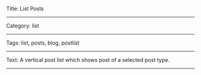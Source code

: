 Title: List Posts

----

Category: list

----

Tags: list, posts, blog, postlist

----

Text: A vertical post list which shows post of a selected post type.

----
